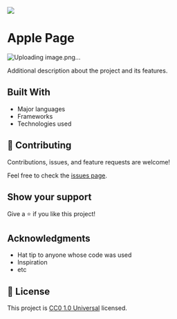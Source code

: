 ![](https://img.shields.io/badge/Uneweb-blue)

# Apple Page

![Uploading image.png…]()


Additional description about the project and its features.

## Built With

- Major languages
- Frameworks
- Technologies used

## 🤝 Contributing

Contributions, issues, and feature requests are welcome!

Feel free to check the [issues page](issues/).

## Show your support

Give a ⭐️ if you like this project!

## Acknowledgments

- Hat tip to anyone whose code was used
- Inspiration
- etc

## 📝 License

This project is [CC0 1.0 Universal](LICENSE) licensed.

